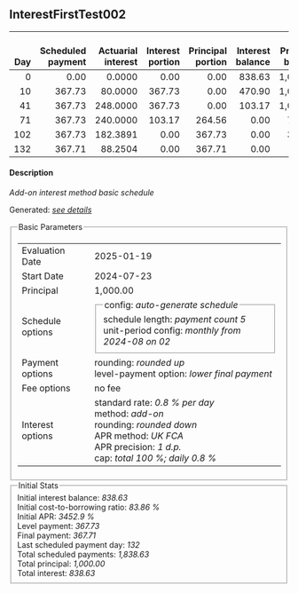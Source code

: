 <h2>InterestFirstTest002</h2>
<table>
    <thead style="vertical-align: bottom;">
        <th style="text-align: right;">Day</th>
        <th style="text-align: right;">Scheduled payment</th>
        <th style="text-align: right;">Actuarial interest</th>
        <th style="text-align: right;">Interest portion</th>
        <th style="text-align: right;">Principal portion</th>
        <th style="text-align: right;">Interest balance</th>
        <th style="text-align: right;">Principal balance</th>
        <th style="text-align: right;">Total actuarial interest</th>
        <th style="text-align: right;">Total interest</th>
        <th style="text-align: right;">Total principal</th>
    </thead>
    <tr style="text-align: right;">
        <td class="ci00">0</td>
        <td class="ci01" style="white-space: nowrap;">0.00</td>
        <td class="ci02">0.0000</td>
        <td class="ci03">0.00</td>
        <td class="ci04">0.00</td>
        <td class="ci05">838.63</td>
        <td class="ci06">1,000.00</td>
        <td class="ci07">0.0000</td>
        <td class="ci08">0.00</td>
        <td class="ci09">0.00</td>
    </tr>
    <tr style="text-align: right;">
        <td class="ci00">10</td>
        <td class="ci01" style="white-space: nowrap;">367.73</td>
        <td class="ci02">80.0000</td>
        <td class="ci03">367.73</td>
        <td class="ci04">0.00</td>
        <td class="ci05">470.90</td>
        <td class="ci06">1,000.00</td>
        <td class="ci07">80.0000</td>
        <td class="ci08">367.73</td>
        <td class="ci09">0.00</td>
    </tr>
    <tr style="text-align: right;">
        <td class="ci00">41</td>
        <td class="ci01" style="white-space: nowrap;">367.73</td>
        <td class="ci02">248.0000</td>
        <td class="ci03">367.73</td>
        <td class="ci04">0.00</td>
        <td class="ci05">103.17</td>
        <td class="ci06">1,000.00</td>
        <td class="ci07">328.0000</td>
        <td class="ci08">735.46</td>
        <td class="ci09">0.00</td>
    </tr>
    <tr style="text-align: right;">
        <td class="ci00">71</td>
        <td class="ci01" style="white-space: nowrap;">367.73</td>
        <td class="ci02">240.0000</td>
        <td class="ci03">103.17</td>
        <td class="ci04">264.56</td>
        <td class="ci05">0.00</td>
        <td class="ci06">735.44</td>
        <td class="ci07">568.0000</td>
        <td class="ci08">838.63</td>
        <td class="ci09">264.56</td>
    </tr>
    <tr style="text-align: right;">
        <td class="ci00">102</td>
        <td class="ci01" style="white-space: nowrap;">367.73</td>
        <td class="ci02">182.3891</td>
        <td class="ci03">0.00</td>
        <td class="ci04">367.73</td>
        <td class="ci05">0.00</td>
        <td class="ci06">367.71</td>
        <td class="ci07">750.3891</td>
        <td class="ci08">838.63</td>
        <td class="ci09">632.29</td>
    </tr>
    <tr style="text-align: right;">
        <td class="ci00">132</td>
        <td class="ci01" style="white-space: nowrap;">367.71</td>
        <td class="ci02">88.2504</td>
        <td class="ci03">0.00</td>
        <td class="ci04">367.71</td>
        <td class="ci05">0.00</td>
        <td class="ci06">0.00</td>
        <td class="ci07">838.6395</td>
        <td class="ci08">838.63</td>
        <td class="ci09">1,000.00</td>
    </tr>
</table>
<h4>Description</h4>
<p><i>Add-on interest method basic schedule</i></p>
<p>Generated: <i><a href="../GeneratedDate.html">see details</a></i></p>
<fieldset><legend>Basic Parameters</legend>
<table>
    <tr>
        <td>Evaluation Date</td>
        <td>2025-01-19</td>
    </tr>
    <tr>
        <td>Start Date</td>
        <td>2024-07-23</td>
    </tr>
    <tr>
        <td>Principal</td>
        <td>1,000.00</td>
    </tr>
    <tr>
        <td>Schedule options</td>
        <td>
            <fieldset>
                <legend>config: <i>auto-generate schedule</i></legend>
                <div>schedule length: <i><i>payment count</i> 5</i></div>
                <div>unit-period config: <i>monthly from 2024-08 on 02</i></div>
            </fieldset>
        </td>
    </tr>
    <tr>
        <td>Payment options</td>
        <td>
            <div>
                <div>rounding: <i>rounded up</i></div>
                <div>level-payment option: <i>lower&nbsp;final&nbsp;payment</i></div>
            </div>
        </td>
    </tr>
    <tr>
        <td>Fee options</td>
        <td>no fee
        </td>
    </tr>
    <tr>
        <td>Interest options</td>
        <td>
            <div>
                <div>standard rate: <i>0.8 % per day</i></div>
                <div>method: <i>add-on</i></div>
                <div>rounding: <i>rounded down</i></div>
                <div>APR method: <i>UK FCA</i></div>
                <div>APR precision: <i>1 d.p.</i></div>
                <div>cap: <i>total 100 %; daily 0.8 %</div>
            </div>
        </td>
    </tr>
</table></fieldset>
<fieldset><legend>Initial Stats</legend>
<div>
    <div>Initial interest balance: <i>838.63</i></div>
    <div>Initial cost-to-borrowing ratio: <i>83.86 %</i></div>
    <div>Initial APR: <i>3452.9 %</i></div>
    <div>Level payment: <i>367.73</i></div>
    <div>Final payment: <i>367.71</i></div>
    <div>Last scheduled payment day: <i>132</i></div>
    <div>Total scheduled payments: <i>1,838.63</i></div>
    <div>Total principal: <i>1,000.00</i></div>
    <div>Total interest: <i>838.63</i></div>
</div></fieldset>
